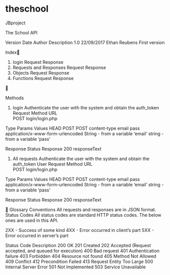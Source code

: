 # theschool
JBproject

The School API


Version
Date
Author
Description
1.0
22/09/2017
Ethan Reubens
First version


Index
1. login
Request
Response
2. Requests and Responses
Request
Response
3. Objects
Request
Response
4. Functions
Request
Response










Methods
1. login
Authenticate the user with the system and obtain the auth_token
Request
Method
URL            
POST
login/login.php


Type
Params
Values
HEAD
POST
POST
content-type
email
pass
application/x-www-form-urlencoded
String - from a variable ‘email’
string - from a variable ‘pass’

Response
Status
Response
200
responseText







1. All requests
Authenticate the user with the system and obtain the auth_token
User Request
Method
URL            
POST
login/login.php


Type
Params
Values
HEAD
POST
POST
content-type
email
pass
application/x-www-form-urlencoded
String - from a variable ‘email’
string - from a variable ‘pass’

Response
Status
Response
200
responseText







Glossary
Conventions
All requests and responses are in JSON format.
Status Codes
All status codes are standard HTTP status codes. The below ones are used in this API.

2XX - Success of some kind
4XX - Error occurred in client’s part
5XX - Error occurred in server’s part

Status Code
Description
200
OK
201
Created
202
Accepted (Request accepted, and queued for execution)
400
Bad request
401
Authentication failure
403
Forbidden
404
Resource not found
405
Method Not Allowed
409
Conflict
412
Precondition Failed
413
Request Entity Too Large
500
Internal Server Error
501
Not Implemented
503
Service Unavailable




